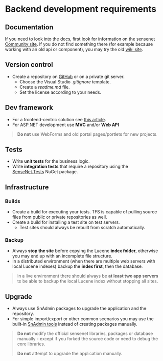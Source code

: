 # Backend development requirements

## Documentation
If you need to look into the docs, first look for information on the sensenet [Community site](https://community.sensenet.com). If you do not find something there (for example because working with an old api or component), you may try the old [wiki site](http://wiki.sensenet.com).

## Version control

- Create a repository on [GitHub](https://github.com) or on a private git server.
   - Choose the Visual Studio *.gitignore* template.
   - Create a *readme.md* file.
   - Set the license according to your needs.
 
## Dev framework
- For a frontend-centric solution see [this article](react-spa-requirements.md).
- For ASP.NET development use **MVC** and/or **Web API**
> **Do not** use WebForms and old portal pages/portlets for new projects.

## Tests
- Write **unit tests** for the business logic.
- Write **integration tests** that require a repository using the [SenseNet.Tests](https://www.nuget.org/packages/SenseNet.Tests/) NuGet package.

## Infrastructure

### Builds
- Create a build for executing your tests. TFS is capable of pulling source files from public or private repositories as well.
- Create a build for installing a test site on test servers. 
   - Test sites should always be rebuilt from scratch automatically.

### Backup
- Always **stop the site** before copying the Lucene **index folder**, otherwise you may end up with an incomplete file structure.
- In a distributed environment (when there are multiple web servers with local Lucene indexes) backup the **index first**, then the database.

> In a live environment there should always be **at least two app servers** to be able to backup the local Lucene index without stopping all sites.

## Upgrade
- Always use SnAdmin packages to upgrade the application and the repository.
- For simple import/export or other common scenarios you may use the built-in [SnAdmin tools](https://community.sensenet.com/docs/snadmin-tools/) instead of creating packages manually.

> **Do not** modify the official sensenet libraries, packages or database manually - except if you forked the source code or need to debug the core libraries.
>
> **Do not** attempt to upgrade the application manually.